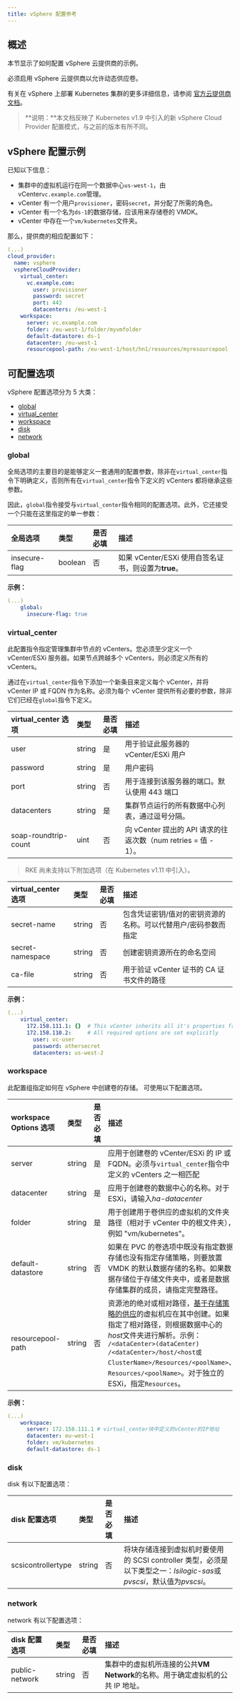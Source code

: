```yaml
---
title: vSphere 配置参考
---
```


## 概述

本节显示了如何配置 vSphere 云提供商的示例。

必须启用 vSphere 云提供商以允许动态供应卷。

有关在 vSphere 上部署 Kubernetes 集群的更多详细信息，请参阅 [官方云提供商文档](https://cloud-provider-vsphere.sigs.k8s.io/tutorials/kubernetes-on-vsphere-with-kubeadm.html)。

> **说明：**本文档反映了 Kubernetes v1.9 中引入的新 vSphere Cloud Provider 配置模式，与之前的版本有所不同。

## vSphere 配置示例

已知以下信息：

- 集群中的虚拟机运行在同一个数据中心`us-west-1`，由 vCenter`vc.example.com`管理。
- vCenter 有一个用户`provisioner`，密码`secret`，并分配了所需的角色。
- vCenter 有一个名为`ds-1`的数据存储，应该用来存储卷的 VMDK。
- vCenter 中存在一个`vm/kubernetes`文件夹。

那么，提供商的相应配置如下：

```yaml
(...)
cloud_provider:
  name: vsphere
  vsphereCloudProvider:
    virtual_center:
      vc.example.com:
        user: provisioner
        password: secret
        port: 443
        datacenters: /eu-west-1
    workspace:
      server: vc.example.com
      folder: /eu-west-1/folder/myvmfolder
      default-datastore: ds-1
      datacenter: /eu-west-1
      resourcepool-path: /eu-west-1/host/hn1/resources/myresourcepool

```

## 可配置选项

vSphere 配置选项分为 5 大类：

- [global](#global)
- [virtual_center](#virtual_center)
- [workspace](#workspace)
- [disk](#disk)
- [network](#network)

### global

全局选项的主要目的是能够定义一套通用的配置参数，除非在`virtual_center`指令下明确定义，否则所有在`virtual_center`指令下定义的 vCenters 都将继承这些参数。

因此，`global`指令接受与`virtual_center`指令相同的配置选项。此外，它还接受一个只能在这里指定的单一参数：

| 全局选项      | 类型    | 是否必填 | 描述                                                 |
| :------------ | :------ | :------- | :--------------------------------------------------- |
| insecure-flag | boolean | 否       | 如果 vCenter/ESXi 使用自签名证书，则设置为**true**。 |

**示例：**

```yaml
(...)
    global:
      insecure-flag: true
```

### virtual_center

此配置指令指定管理集群中节点的 vCenters。您必须至少定义一个 vCenter/ESXi 服务器。如果节点跨越多个 vCenters，则必须定义所有的 vCenters。

通过在`virtual_center`指令下添加一个新条目来定义每个 vCenter，并将 vCenter IP 或 FQDN 作为名称。必须为每个 vCenter 提供所有必要的参数，除非它们已经在`global`指令下定义。

| virtual_center 选项  | 类型   | 是否必填 | 描述                                                           |
| :------------------- | :----- | :------- | :------------------------------------------------------------- |
| user                 | string | 是       | 用于验证此服务器的 vCenter/ESXi 用户                           |
| password             | string | 是       | 用户密码                                                       |
| port                 | string | 否       | 用于连接到该服务器的端口。默认使用 443 端口                    |
| datacenters          | string | 是       | 集群节点运行的所有数据中心列表，通过逗号分隔。                 |
| soap-roundtrip-count | uint   | 否       | 向 vCenter 提出的 API 请求的往返次数（num retries = 值 - 1）。 |

> RKE 尚未支持以下附加选项（在 Kubernetes v1.11 中引入）。

| virtual_center 选项 | 类型   | 是否必填 | 描述                                                           |
| :------------------ | :----- | :------- | :------------------------------------------------------------- |
| secret-name         | string | 否       | 包含凭证密钥/值对的密钥资源的名称。可以代替用户/密码参数而指定 |
| secret-namespace    | string | 否       | 创建密钥资源所在的命名空间                                     |
| ca-file             | string | 否       | 用于验证 vCenter 证书的 CA 证书文件的路径                      |

**示例：**

```yaml
(...)
    virtual_center:
      172.158.111.1: {}  # This vCenter inherits all it's properties from global options
      172.158.110.2:     # All required options are set explicitly
        user: vc-user
        password: othersecret
        datacenters: us-west-2
```

### workspace

此配置组指定如何在 vSphere 中创建卷的存储。
可使用以下配置选项。

| workspace Options 选项 | 类型   | 是否必填 | 描述                                                                                                                                                                                                                                                                                                                                                                                 |
| :--------------------- | :----- | :------- | :----------------------------------------------------------------------------------------------------------------------------------------------------------------------------------------------------------------------------------------------------------------------------------------------------------------------------------------------------------------------------------- |
| server                 | string | 是       | 应用于创建卷的 vCenter/ESXi 的 IP 或 FQDN。必须与`virtual_center`指令中定义的 vCenters 之一相匹配                                                                                                                                                                                                                                                                                    |
| datacenter             | string | 是       | 应用于创建卷的数据中心的名称。对于 ESXi，请输入*ha-datacenter*                                                                                                                                                                                                                                                                                                                       |
| folder                 | string | 是       | 用于创建用于卷供应的虚拟机的文件夹路径（相对于 vCenter 中的根文件夹），例如 "vm/kubernetes"。                                                                                                                                                                                                                                                                                        |
| default-datastore      | string | 否       | 如果在 PVC 的卷选项中既没有指定数据存储也没有指定存储策略，则要放置 VMDK 的默认数据存储的名称。如果数据存储位于存储文件夹中，或者是数据存储集群的成员，请指定完整路径。                                                                                                                                                                                                              |
| resourcepool-path      | string | 否       | 资源池的绝对或相对路径，[基于存储策略的供应](https://vmware.github.io/vsphere-storage-for-kubernetes/documentation/policy-based-mgmt.html)的虚拟机应在其中创建。如果指定了相对路径，则根据数据中心的*host*文件夹进行解析。示例： `/<dataCenter>(dataCenter) /<dataCenter>/host/<host或ClusterName>/Resources/<poolName>`、`Resources/<poolName>`。对于独立的 ESXi，指定`Resources`。 |

**示例：**

```yaml
(...)
    workspace:
      server: 172.158.111.1 # virtual_center块中定义的vCenter的IP地址
      datacenter: eu-west-1
      folder: vm/kubernetes
      default-datastore: ds-1
```

### disk

disk 有以下配置选项：

| disk 配置选项      | 类型   | 是否必填 | 描述                                                                                                                  |
| :----------------- | :----- | :------- | :-------------------------------------------------------------------------------------------------------------------- |
| scsicontrollertype | string | 否       | 将块存储连接到虚拟机时要使用的 SCSI controller 类型，必须是以下类型之一：*lsilogic-sas*或*pvscsi*，默认值为*pvscsi*。 |

### network

network 有以下配置选项：

| disk 配置选项  | 类型   | 是否必填 | 描述                                                                           |
| :------------- | :----- | :------- | :----------------------------------------------------------------------------- |
| public-network | string | 否       | 集群中的虚拟机所连接的公共**VM Network**的名称。用于确定虚拟机的公共 IP 地址。 |
